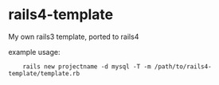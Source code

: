 rails4-template
===============

My own rails3 template, ported to rails4 

example usage:

		rails new projectname -d mysql -T -m /path/to/rails4-template/template.rb
